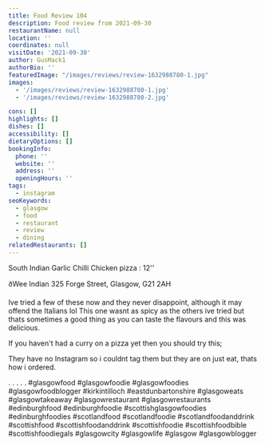 ```yaml
---
title: Food Review 104
description: Food review from 2021-09-30
restaurantName: null
location: ''
coordinates: null
visitDate: '2021-09-30'
author: GusMack1
authorBio: ''
featuredImage: "/images/reviews/review-1632988780-1.jpg"
images:
  - '/images/reviews/review-1632988780-1.jpg'
  - '/images/reviews/review-1632988780-2.jpg'

cons: []
highlights: []
dishes: []
accessibility: []
dietaryOptions: []
bookingInfo:
  phone: ''
  website: ''
  address: ''
  openingHours: ''
tags:
  - instagram
seoKeywords:
  - glasgow
  - food
  - restaurant
  - review
  - dining
relatedRestaurants: []
---
```

South Indian Garlic Chilli Chicken pizza : 12'' 

ðWee Indian 325 Forge Street, Glasgow, G21 2AH 

Ive tried a few of these now and they never disappoint, although it may offend the Italians lol This one wasnt as spicy as the others ive tried but thats sometimes a good thing as you can taste the flavours and this was delicious.

If you haven't had a curry on a pizza yet then you should try this;

They have no Instagram so i couldnt tag them but they are on just eat, thats how i ordered. 

.
.
.
.
.
#glasgowfood #glasgowfoodie #glasgowfoodies #glasgowfoodblogger #kirkintilloch #eastdunbartonshire #glasgoweats #glasgowtakeaway #glasgowrestaurant #glasgowrestaurants #edinburghfood #edinburghfoodie #scottishglasgowfoodies #edinburghfoodies #scotlandfood #scotlandfoodie #scotlandfoodanddrink #scottishfood #scottishfoodanddrink #scottishfoodie #scottishfoodbible #scottishfoodiegals #glasgowcity #glasgowlife #glasgow #glasgowblogger
